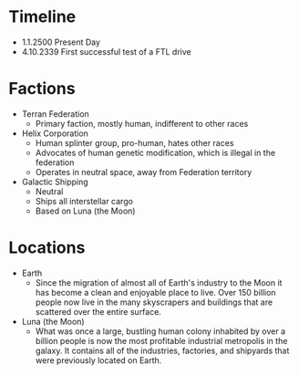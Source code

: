 Timeline
========

- 1.1.2500 Present Day
- 4.10.2339 First successful test of a FTL drive

Factions
========
- Terran Federation
    - Primary faction, mostly human, indifferent to other races
- Helix Corporation
    - Human splinter group, pro-human, hates other races
    - Advocates of human genetic modification, which is illegal in the federation
    - Operates in neutral space, away from Federation territory
- Galactic Shipping
    - Neutral
    - Ships all interstellar cargo
    - Based on Luna (the Moon)

Locations
=========
- Earth
    - Since the migration of almost all of Earth's industry to the Moon it has become a clean and enjoyable place to live. Over 150 billion people now live in the many skyscrapers and buildings that are scattered over the entire surface.
- Luna (the Moon)
    - What was once a large, bustling human colony inhabited by over a billion people is now the most profitable industrial metropolis in the galaxy. It contains all of the industries, factories, and shipyards that were previously located on Earth.

